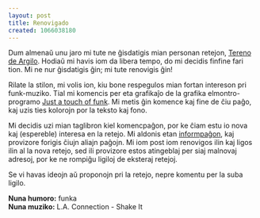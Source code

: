 ```yaml
---
layout: post
title: Renovigado
created: 1066038180
---
```

Dum almenaŭ unu jaro mi tute ne ĝisdatigis mian personan retejon, <a href="/">Tereno de Argilo</a>.  Hodiaŭ mi havis iom da libera tempo, do mi decidis finfine fari tion.  Mi ne nur ĝisdatigis ĝin; mi tute renovigis ĝin!

Rilate la stilon, mi volis ion, kiu bone respegulos mian fortan intereson pri funk-muziko.  Tial mi komencis per eta grafikaĵo de la grafika elmontro-programo <a href="http://www.pouet.net/prod.php?which=284">Just a touch of funk</a>.  Mi metis ĝin komence kaj fine de ĉiu paĝo, kaj uzis ties kolorojn por la teksto kaj fono.

Mi decidis uzi mian taglibron kiel komencpaĝon, por ke ĉiam estu io nova kaj (espereble) interesa en la retejo.  Mi aldonis etan <a href="/pri-argilo">informpaĝon</a>, kaj provizore forigis ĉiujn aliajn paĝojn.  Mi iom post iom renovigos ilin kaj ligos ilin al la nova retejo, sed ili provizore estos atingeblaj per siaj malnovaj adresoj, por ke ne rompiĝu ligiloj de eksteraj retejoj.

Se vi havas ideojn aŭ proponojn pri la retejo, nepre komentu per la suba ligilo.

**Nuna humoro:** funka  
**Nuna muziko:** L.A. Connection - Shake It

